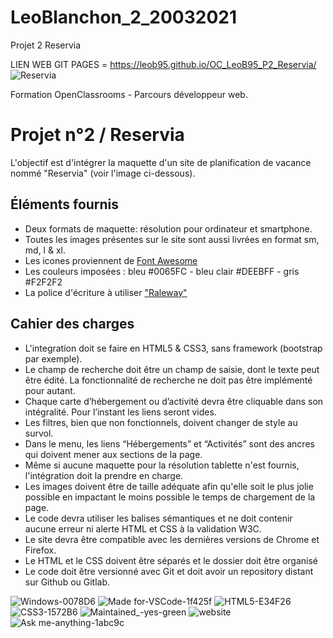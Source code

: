 # LeoBlanchon_2_20032021
Projet 2 Reservia 


LIEN WEB GIT PAGES =
https://leob95.github.io/OC_LeoB95_P2_Reservia/
 ![Reservia](https://user-images.githubusercontent.com/78887001/116443151-95911f80-a853-11eb-80f7-b1cc39e5a194.png)

Formation OpenClassrooms - Parcours développeur web.

# Projet n°2 / Reservia
L'objectif est d'intégrer la maquette d'un site de planification de vacance nommé "Reservia" (voir l'image ci-dessous).
 

## Éléments fournis
- Deux formats de maquette: résolution pour ordinateur et smartphone.
- Toutes les images présentes sur le site sont aussi livrées en format sm, md, l & xl.
- Les icones proviennent de [Font Awesome](https://fontawesome.com/)
- Les couleurs imposées : bleu #0065FC - bleu clair #DEEBFF - gris #F2F2F2
- La police d'écriture à utiliser ["Raleway"](https://fonts.google.com/specimen/Raleway)

## Cahier des charges
- L'integration doit se faire en HTML5 & CSS3, sans framework (bootstrap par exemple).
- Le champ de recherche doit être un champ de saisie, dont le texte peut être édité. La fonctionnalité de recherche ne doit pas être implémenté pour autant.
- Chaque carte d’hébergement ou d’activité devra être cliquable dans son intégralité. Pour l’instant les liens seront vides.
- Les filtres, bien que non fonctionnels, doivent changer de style au survol.
- Dans le menu, les liens “Hébergements” et “Activités” sont des ancres qui doivent mener aux sections de la page.
- Même si aucune maquette pour la résolution tablette n'est fournis, l'intégration doit la prendre en charge.
- Les images doivent être de taille adéquate afin qu'elle soit le plus jolie possible en impactant le moins possible le temps de chargement de la page.
- Le code devra utiliser les balises sémantiques et ne doit contenir aucune erreur ni alerte HTML et CSS à la validation W3C.
- Le site devra être compatible avec les dernières versions de Chrome et Firefox.
- Le HTML et le CSS doivent être séparés et le dossier doit être organisé
- Le code doit être versionné avec Git et doit avoir un repository distant sur Github ou Gitlab.


 ![Windows-0078D6](https://user-images.githubusercontent.com/78887001/116440382-bb68f500-a850-11eb-8cb5-c850666ada92.jpg)
![Made for-VSCode-1f425f](https://user-images.githubusercontent.com/78887001/116440405-c2900300-a850-11eb-858d-5e26e2173702.jpg)
![HTML5-E34F26](https://user-images.githubusercontent.com/78887001/116440423-c885e400-a850-11eb-93fd-802c8f768fd8.jpg)
![CSS3-1572B6](https://user-images.githubusercontent.com/78887001/116440436-cc196b00-a850-11eb-93f7-3eaa5875e8f1.jpg)
![Maintained_-yes-green](https://user-images.githubusercontent.com/78887001/116440467-d50a3c80-a850-11eb-8782-9a63b9e1cc0b.jpg)
![website](https://user-images.githubusercontent.com/78887001/116440472-d6d40000-a850-11eb-9358-870e7a5c99dc.jpg)
![Ask me-anything-1abc9c](https://user-images.githubusercontent.com/78887001/116440481-da678700-a850-11eb-973a-af188b5d3699.jpg)

